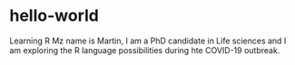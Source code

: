 # hello-world
Learning R
Mz name is Martin, I am a PhD candidate in Life sciences and I am exploring the R language possibilities during hte COVID-19 outbreak.
